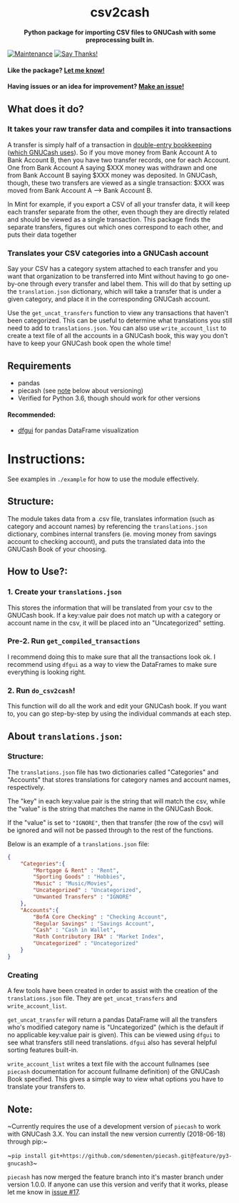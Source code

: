 <h1 align="center">csv2cash</h1>
<p align="center"><strong>Python package for importing CSV files to GNUCash with some preprocessing built in.</strong></p>

[![Maintenance](https://img.shields.io/badge/Maintained%3F-yes-green.svg)](https://github.com/u2berggeist/csv2cash/graphs/commit-activity)
[![Say Thanks!](https://img.shields.io/badge/Say-Thanks&#33;-orange.svg?longCache=true&style=flat-square)](https://saythanks.io/to/u2berggeist)
#### Like the package? [Let me know!](https://saythanks.io/to/u2berggeist)
#### Having issues or an idea for improvement? [Make an issue!](https://github.com/u2berggeist/csv2cash/issues)

## What does it do?
### It takes your raw transfer data and compiles it into transactions
A transfer is simply half of a transaction in [double-entry bookkeeping](https://en.wikipedia.org/wiki/Double-entry_bookkeeping_system) ([which GNUCash uses](https://www.gnucash.org/features.phtml#main-feat)). So if you move money from Bank Account A to Bank Account B, then you have two transfer records, one for each Account. One from Bank Account A saying $XXX money was withdrawn and one from Bank Account B saying $XXX money was deposited. In GNUCash, though, these two transfers are viewed as a single transaction: $XXX was moved from Bank Account A --> Bank Account B.

In Mint for example, if you export a CSV of all your transfer data, it will keep each transfer separate from the other, even though they are directly related and should be viewed as a single transaction. This package finds the separate transfers, figures out which ones correspond to each other, and puts their data together

### Translates your CSV categories into a GNUCash account
Say your CSV has a category system attached to each transfer and you want that organization to be transferred into Mint without having to go one-by-one through every transfer and label them. This will do that by setting up the `translation.json` dictionary, which will take a transfer that is under a given category, and place it in the corresponding GNUCash account.

Use the `get_uncat_transfers` function to view any transactions that haven't been categorized. This can be useful to determine what translations you still need to add to `translations.json`. You can also use `write_account_list` to create a text file of all the accounts in a GNUCash book, this way you don't have to keep your GNUCash book open the whole time!

## Requirements
- pandas
- piecash (see [note](#note) below about versioning)
- Verified for Python 3.6, though should work for other versions
#### Recommended:
- [dfgui](https://github.com/bluenote10/PandasDataFrameGUI) for pandas DataFrame visualization

# Instructions:

See examples in `./example` for how to use the module effectively. 

## Structure:
The module takes data from a .csv file, translates information (such as category and account names) by referencing the `translations.json` dictionary, combines internal transfers (ie. moving money from savings account to checking account), and puts the translated data into the GNUCash Book of your choosing.

## How to Use?:
### 1. Create your `translations.json`
This stores the information that will be translated from your csv to the GNUCash book. If a key:value pair does not match up with a category or account name in the csv, it will be placed into an "Uncategorized" setting.

### Pre-2. Run `get_compiled_transactions`
I recommend doing this to make sure that all the transactions look ok. I recommend using `dfgui` as a way to view the DataFrames to make sure everything is looking right.

### 2. Run `do_csv2cash`!
This function will do all the work and edit your GNUCash book. If you want to, you can go step-by-step by using the individual commands at each step. 

## About `translations.json`:

### Structure:
The `translations.json` file has two dictionaries called "Categories" and "Accounts" that stores translations for category names and account names, respectively.

The "key" in each key:value pair is the string that will match the csv, while the "value" is the string that matches the name in the GNUCash Book. 

If the "value" is set to `"IGNORE"`, then that transfer (the row of the csv) will be ignored and will not be passed through to the rest of the functions.

Below is an example of a `translations.json` file:

```json
{
    "Categories":{
        "Mortgage & Rent" : "Rent",
        "Sporting Goods" : "Hobbies",
        "Music" : "Music/Movies",
        "Uncategorized" : "Uncategorized",
        "Unwanted Transfers" : "IGNORE"
    },
    "Accounts":{
        "BofA Core Checking" : "Checking Account",
        "Regular Savings" : "Savings Account",
        "Cash" : "Cash in Wallet",
        "Roth Contributory IRA" : "Market Index",
        "Uncategorized" : "Uncategorized"
    }
}
```

### Creating
A few tools have been created in order to assist with the creation of the `translations.json` file. They are `get_uncat_transfers` and `write_account_list`. 

`get_uncat_transfer` will return a pandas DataFrame will all the transfers who's modified category name is "Uncategorized" (which is the default if no applicable key:value pair is given). This can be viewed using `dfgui` to see what transfers still need translations. `dfgui` also has several helpful sorting features built-in.

`write_account_list` writes a text file with the account fullnames (see `piecash` documentation for account fullname definition) of the GNUCash Book specified. This gives a simple way to view what options you have to translate your transfers to.

## Note:

~Currently requires the use of a development version of `piecash` to work with GNUCash 3.X. You can install the new version currently (2018-06-18) through pip:~

~`pip install git+https://github.com/sdementen/piecash.git@feature/py3-gnucash3`~

`piecash` has now merged the feature branch into it's master branch under version 1.0.0. If anyone can use this version and verify that it works, please let me know in [issue #17](https://github.com/jrwrigh/csv2cash/issues/17).


